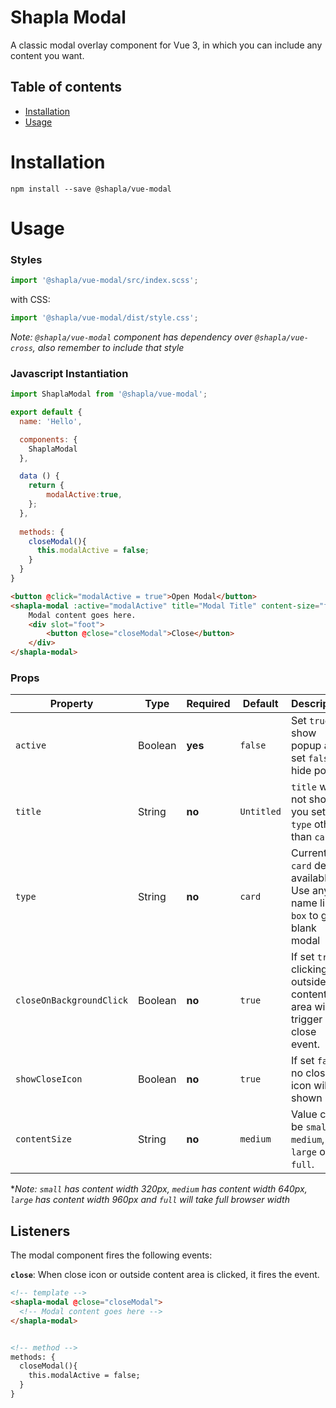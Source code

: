 # Shapla Modal

A classic modal overlay component for Vue 3, in which you can include any content you want.

## Table of contents

- [Installation](#installation)
- [Usage](#usage)

# Installation

```
npm install --save @shapla/vue-modal
```

# Usage

### Styles

```js
import '@shapla/vue-modal/src/index.scss';
```

with CSS:

```js
import '@shapla/vue-modal/dist/style.css';
```

*Note: `@shapla/vue-modal` component has dependency over `@shapla/vue-cross`, also remember to include that style*

### Javascript Instantiation

```js
import ShaplaModal from '@shapla/vue-modal';

export default {
  name: 'Hello',

  components: {
    ShaplaModal
  },

  data () {
    return {
        modalActive:true,
    };
  },
  
  methods: {
    closeModal(){
      this.modalActive = false;
    }
  }
}

```

```html
<button @click="modalActive = true">Open Modal</button>
<shapla-modal :active="modalActive" title="Modal Title" content-size="full" @close="closeModal">
    Modal content goes here.
    <div slot="foot">
        <button @close="closeModal">Close</button>
    </div>
</shapla-modal>
```

### Props
| Property                  | Type      | Required  | Default       | Description
|---------------------------|-----------|-----------|---------------|-------------------------------------------------------------------------------
| `active`                  | Boolean   | **yes**   | `false`       | Set `true` to show popup and set `false` to hide popup
| `title`                   | String    | **no**    | `Untitled`    | `title` will not show if you set `type` other than `card`
| `type`                    | String    | **no**    | `card`        | Currently `card` design available. Use any name like `box` to get blank modal
| `closeOnBackgroundClick`  | Boolean   | **no**    | `true`        | If set `true`, clicking outside content area will trigger close event.
| `showCloseIcon`           | Boolean   | **no**    | `true`        | If set `false`, no closing icon will be shown
| `contentSize`             | String    | **no**    | `medium`      | Value can be `small`, `medium`, `large` or `full`. 

**Note: `small` has content width 320px, `medium` has content width 640px, `large` has content width 960px and `full` will take full browser width*

## Listeners
The modal component fires the following events:

**`close`**: When close icon or outside content area is clicked, it fires the event.

```html
<!-- template -->
<shapla-modal @close="closeModal">
  <!-- Modal content goes here -->
</shapla-modal>


<!-- method -->
methods: {
  closeModal(){
    this.modalActive = false;
  }
}
```
